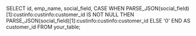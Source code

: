 

SELECT
  id,
  emp_name,
  social_field,
  CASE
    WHEN PARSE_JSON(social_field)[1]:custinfo:custinfo:customer_id IS NOT NULL THEN PARSE_JSON(social_field)[1]:custinfo:custinfo:customer_id
    ELSE '0'
  END AS customer_id
FROM
  your_table;
